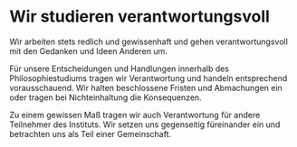 ﻿<!---
   NAME - The NAME of this project is:
ethos

  FILE - The FILENAME of the current file is:
/v6a4.md

  CREATION - This project was CREATED on:
2017-01-28-16:15:00 UTC

  MODIFICATION - This project was last MODIFIED on:
2017-01-28-16:15:00 UTC

  VERSION - The current VERSION of this project is:
<git-commit-hash>-2017-01-28-16:15:00 UTC

  CREATOR(S) - This project was CREATED by:
Michael Czechowski, Martin Maga

  CONTACT - You can CONTACT the creator(s) or developer(s) of this project at:
E-Mail: mail@martinmaga.de

  COPYRIGHT - The COPYRIGHT holder of this project is:
COPYRIGHT (c) 2016 Martin Maga

  LICENSE - This project is LICENSED under the following license:
Martin Maga 2016 CC BY-SA 4.0 https://creativecommons.org

  SUBFILE – This is a SUBFILE! For more INFORMATION on this project go to:
/README.md
--->

# Wir studieren verantwortungsvoll

Wir arbeiten stets redlich und gewissenhaft und gehen verantwortungsvoll mit den Gedanken und Ideen Anderen um.

Für unsere Entscheidungen und Handlungen innerhalb des Philosophiestudiums tragen wir Verantwortung und handeln entsprechend vorausschauend. Wir halten beschlossene Fristen und Abmachungen ein oder tragen bei Nichteinhaltung die Konsequenzen.

Zu einem gewissen Maß tragen wir auch Verantwortung für andere Teilnehmer des Instituts.
Wir setzen uns gegenseitig füreinander ein und betrachten uns als Teil einer Gemeinschaft.

